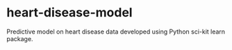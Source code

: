 # heart-disease-model

Predictive model on heart disease data developed using Python sci-kit learn package.
